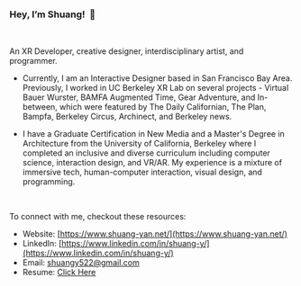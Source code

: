 ### Hey, I’m Shuang!  👋
<br/>

An XR Developer, creative designer, interdisciplinary artist, and programmer.

- Currently, I am an Interactive Designer based in San Francisco Bay Area. Previously, I worked in UC Berkeley XR Lab on several projects - Virtual Bauer Wurster, BAMFA Augmented Time, Gear Adventure, and In-between, which were featured by The Daily Californian, The Plan, Bampfa, Berkeley Circus, Archinect, and Berkeley news.

- I have a Graduate Certification in New Media and a Master's Degree in Architecture from the University of California, Berkeley where I completed an inclusive and diverse curriculum including computer science, interaction design, and VR/AR. My experience is a mixture of immersive tech, human-computer interaction, visual design, and programming.

<br/>

To connect with me, checkout these resources:

- Website: [https://www.shuang-yan.net/](https://www.shuang-yan.net/)
- LinkedIn: [https://www.linkedin.com/in/shuang-y/](https://www.linkedin.com/in/shuang-y/)
- Email: shuangy522@gmail.com
- Resume: [Click Here](https://static1.squarespace.com/static/5ee7fe217274953bf4e51c47/t/637afff2f70bf35e38eeafc6/1669005298144/Shuang+Yan_Resume.pdf)



<!--
**yanlong22222/yanlong22222** is a ✨ _special_ ✨ repository because its `README.md` (this file) appears on your GitHub profile.

Here are some ideas to get you started:

-->
